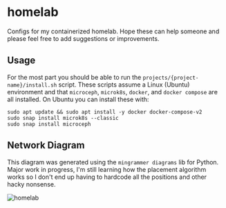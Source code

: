 # homelab
Configs for my containerized homelab.  Hope these can help someone and please feel free to add suggestions or improvements.

## Usage
For the most part you should be able to run the `projects/{project-name}/install.sh` script.  These scripts assume a Linux (Ubuntu) environment and that `microceph`, `microk8s`, `docker`, and `docker compose` are all installed.  On Ubuntu you can install these with:

```
sudo apt update && sudo apt install -y docker docker-compose-v2
sudo snap install microk8s --classic
sudo snap install microceph
```

## Network Diagram
This diagram was generated using the `mingrammer diagrams` lib for Python. Major work in progress, I'm still learning how the placement algorithm works so I don't end up having to hardcode all the positions and other hacky nonsense.

![homelab](https://github.com/v1nsai/homelab/assets/410443/f01ede60-2ece-433b-b2b1-019b893afdc7)
